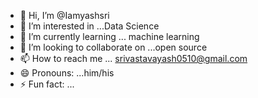 - 👋 Hi, I’m @Iamyashsri
- 👀 I’m interested in ...Data Science 
- 🌱 I’m currently learning ... machine learning 
- 💞️ I’m looking to collaborate on ...open source 
- 📫 How to reach me ... srivastavayash0510@gmail.com
- 😄 Pronouns: ...him/his
- ⚡ Fun fact: ...

<!---
Iamyashsri/Iamyashsri is a ✨ special ✨ repository because its `README.md` (this file) appears on your GitHub profile.
You can click the Preview link to take a look at your changes.
--->
